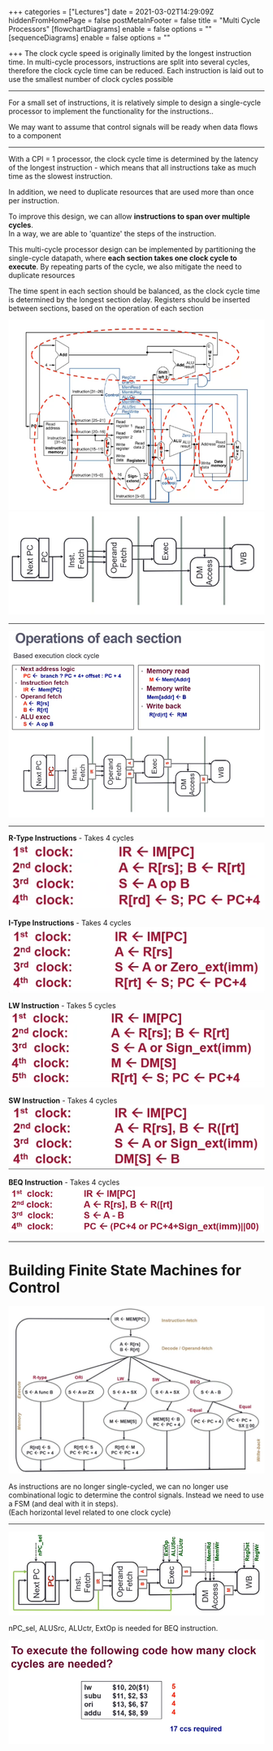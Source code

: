 +++
categories = ["Lectures"]
date = 2021-03-02T14:29:09Z
hiddenFromHomePage = false
postMetaInFooter = false
title = "Multi Cycle Processors"
[flowchartDiagrams]
enable = false
options = ""
[sequenceDiagrams]
enable = false
options = ""

+++
The clock cycle speed is originally limited by the longest instruction time. In multi-cycle processors, instructions are split into several cycles, therefore the clock cycle time can be reduced. Each instruction is laid out to use the smallest number of clock cycles possible

***

For a small set of instructions, it is relatively simple to design a single-cycle processor to implement the functionality for the instructions..

We may want to assume that control signals will be ready when data flows to a component

***

With a CPI = 1 processor, the clock cycle time is determined by the latency of the longest instruction - which means that all instructions take as much time as the slowest instruction.

In addition, we need to duplicate resources that are used more than once per instruction.

To improve this design, we can allow **instructions to span over multiple cycles**.  
In a way, we are able to 'quantize' the steps of the instruction.

This multi-cycle processor design can be implemented by partitioning the single-cycle datapath, where **each section takes one clock cycle to execute**. By repeating parts of the cycle, we also mitigate the need to duplicate resources

The time spent in each section should be balanced, as the clock cycle time is determined by the longest section delay. Registers should be inserted between sections, based on the operation of each section

![](/uploads/snipaste_2021-03-04_01-41-00.png)  
![](/uploads/snipaste_2021-03-04_02-10-03.png)

***

![](/uploads/snipaste_2021-03-04_02-12-44.png)

***

**R-Type Instructions** - Takes 4 cycles  
![](/uploads/snipaste_2021-03-04_02-17-25.png)

**I-Type Instructions** - Takes 4 cycles  
![](/uploads/snipaste_2021-03-04_02-17-56.png)

**LW Instruction** - Takes 5 cycles  
![](/uploads/snipaste_2021-03-04_02-18-23.png)

**SW Instruction** - Takes 4 cycles  
![](/uploads/snipaste_2021-03-04_02-19-45.png)

**BEQ Instruction** - Takes 4 cycles  
![](/uploads/snipaste_2021-03-04_02-20-23.png)

***

# Building Finite State Machines for Control

![](/uploads/snipaste_2021-03-04_02-21-02.png)

As instructions are no longer single-cycled, we can no longer use combinational logic to determine the control signals. Instead we need to use a FSM (and deal with it in steps).  
(Each horizontal level related to one clock cycle)

***

![](/uploads/snipaste_2021-03-06_01-11-25.png)

nPC_sel, ALUSrc, ALUctr, ExtOp is needed for BEQ instruction.

![](/uploads/snipaste_2021-03-06_01-15-48.png)